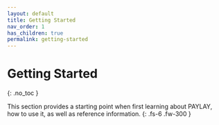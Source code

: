```yaml
---
layout: default
title: Getting Started
nav_order: 1
has_children: true
permalink: getting-started
---
```


# Getting Started
{: .no_toc }

This section provides a starting point when first learning about PAYLAY, how to use it, as well as reference information.
{: .fs-6 .fw-300 }